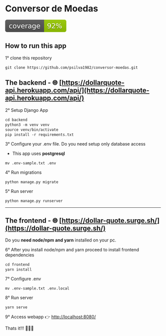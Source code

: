 # Conversor de Moedas

[![coverage report](https://github.com/psilva1982/conversor-moedas/blob/main/backend/coverage.svg)](https://github.com/psilva1982/conversor-moedas/blob/main/backend/coverage.svg)


## How to run this app

1° clone this repository

```
git clone https://github.com/psilva1982/conversor-moedas.git
```
## The backend - 🌐 [https://dollarquote-api.herokuapp.com/api/](https://dollarquote-api.herokuapp.com/api/)
2° Setup Django App
```
cd backend
python3 -m venv venv
source venv/bin/activate
pip install -r requirements.txt
```
3° Configure your .env file. Do you need setup only database access
- This app uses **postgresql**
```
mv .env-sample.txt .env
```

4° Run migrations
```
python manage.py migrate
```

5° Run server
```
python manage.py runserver
```
---
## The frontend - 🌐 [https://dollar-quote.surge.sh/](https://dollar-quote.surge.sh/)
Do you **need node/npm and yarn** installed on your pc.

6° After you install node/npm and yarn proceed to install frontend dependencies
```
cd frontend
yarn install
```
7° Configure .env
```
mv .env-sample.txt .env.local
```
8° Run server
```
yarn serve
```

9° Access webapp 👉 [http://localhost:8080/](http://localhost:8080/)

Thats it!!! 🤘🤘🤘
